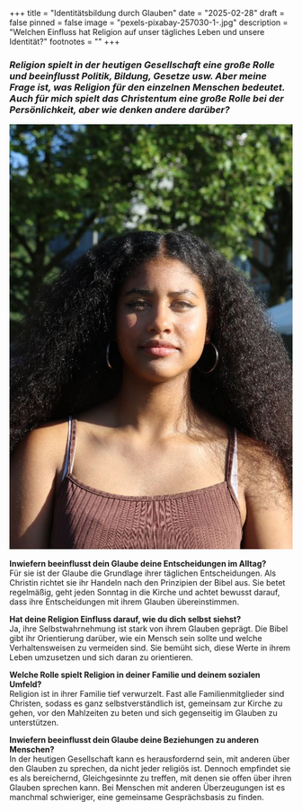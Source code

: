 +++
title = "Identitätsbildung durch Glauben"
date = "2025-02-28"
draft = false
pinned = false
image = "pexels-pixabay-257030-1-.jpg"
description = "Welchen Einfluss hat Religion auf unser tägliches Leben und unsere Identität?"
footnotes = ""
+++
### *Religion spielt in der heutigen Gesellschaft eine große Rolle und beeinflusst Politik, Bildung, Gesetze usw. Aber meine Frage ist, was Religion für den einzelnen Menschen bedeutet. Auch für mich spielt das Christentum eine große Rolle bei der Persönlichkeit, aber wie denken andere darüber?*

![](16d1b992-2624-43b4-a1d4-fcaecdc7243d.jpg "Alesha - 18 Jahre Alt")

**Inwiefern beeinflusst dein Glaube deine Entscheidungen im Alltag?**\
Für sie ist der Glaube die Grundlage ihrer täglichen Entscheidungen. Als Christin richtet sie ihr Handeln nach den Prinzipien der Bibel aus. Sie betet regelmäßig, geht jeden Sonntag in die Kirche und achtet bewusst darauf, dass ihre Entscheidungen mit ihrem Glauben übereinstimmen.

**Hat deine Religion Einfluss darauf, wie du dich selbst siehst?**\
Ja, ihre Selbstwahrnehmung ist stark von ihrem Glauben geprägt. Die Bibel gibt ihr Orientierung darüber, wie ein Mensch sein sollte und welche Verhaltensweisen zu vermeiden sind. Sie bemüht sich, diese Werte in ihrem Leben umzusetzen und sich daran zu orientieren.

**Welche Rolle spielt Religion in deiner Familie und deinem sozialen Umfeld?**\
Religion ist in ihrer Familie tief verwurzelt. Fast alle Familienmitglieder sind Christen, sodass es ganz selbstverständlich ist, gemeinsam zur Kirche zu gehen, vor den Mahlzeiten zu beten und sich gegenseitig im Glauben zu unterstützen.

**Inwiefern beeinflusst dein Glaube deine Beziehungen zu anderen Menschen?**\
In der heutigen Gesellschaft kann es herausfordernd sein, mit anderen über den Glauben zu sprechen, da nicht jeder religiös ist. Dennoch empfindet sie es als bereichernd, Gleichgesinnte zu treffen, mit denen sie offen über ihren Glauben sprechen kann. Bei Menschen mit anderen Überzeugungen ist es manchmal schwieriger, eine gemeinsame Gesprächsbasis zu finden.